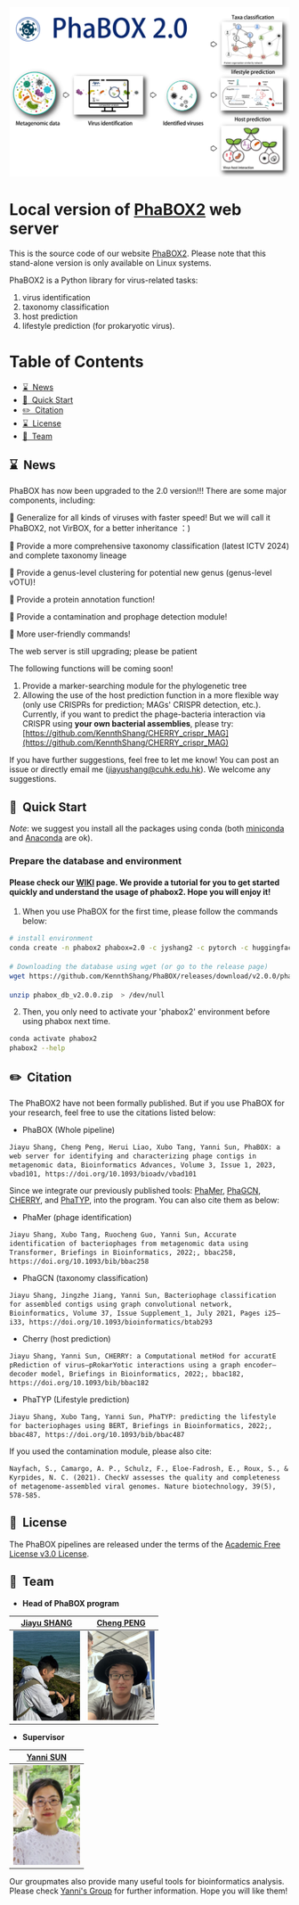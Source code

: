 <img src='imgs/logo.png'>

# Local version of [PhaBOX2](https://phage.ee.cityu.edu.hk) web server

This is the source code of our website [PhaBOX2](https://phage.ee.cityu.edu.hk). Please note that this stand-alone version is only available on Linux systems.

PhaBOX2 is a Python library for virus-related tasks: 
1. virus identification
2. taxonomy classification
3. host prediction
4. lifestyle prediction (for prokaryotic virus). 

Table of Contents
=================
* [ ⌛️&nbsp; News](#news)
* [ 🚀&nbsp; Quick Start](#quick)
* [ ✏️&nbsp; Citation ](#citation)
* [ ⌛️&nbsp; License ](#license)
* [ 🤵&nbsp; Team ](#team)



<a name="news"></a>
## ⌛️&nbsp; News

PhaBOX has now been upgraded to the 2.0 version!!! There are some major components, including:

  🎉 Generalize for all kinds of viruses with faster speed! But we will call it PhaBOX2, not VirBOX, for a better inheritance ：) 

  🎉 Provide a more comprehensive taxonomy classification (latest ICTV 2024) and complete taxonomy lineage

  🎉 Provide a genus-level clustering for potential new genus (genus-level vOTU)!

  🎉 Provide a protein annotation function!

  🎉 Provide a contamination and prophage detection module!

  🎉 More user-friendly commands!

The web server is still upgrading; please be patient

The following functions will be coming soon!
1. Provide a marker-searching module for the phylogenetic tree
2. Allowing the use of the host prediction function in a more flexible way (only use CRISPRs for prediction; MAGs' CRISPR detection, etc.). Currently, if you want to predict the phage-bacteria interaction via CRISPR using **your own bacterial assemblies**, please try: [https://github.com/KennthShang/CHERRY_crispr_MAG](https://github.com/KennthShang/CHERRY_crispr_MAG)

If you have further suggestions, feel free to let me know! You can post an issue or directly email me (jiayushang@cuhk.edu.hk). We welcome any suggestions.


## 🚀&nbsp; Quick Start
*Note*: we suggest you install all the packages using conda (both [miniconda](https://docs.conda.io/en/latest/miniconda.html) and [Anaconda](https://anaconda.org/) are ok).

### Prepare the database and environment

#### Please check our [WIKI](https://github.com/KennthShang/PhaBOX/wiki) page. We provide a tutorial for you to get started quickly and understand the usage of phabox2. Hope you will enjoy it!

1. When you use PhaBOX for the first time, please follow the commands below:
```bash
# install environment
conda create -n phabox2 phabox=2.0 -c jyshang2 -c pytorch -c huggingface -c bioconda -c conda-forge  -y

# Downloading the database using wget (or go to the release page)
wget https://github.com/KennthShang/PhaBOX/releases/download/v2.0.0/phabox_db_v2.0.0.zip

unzip phabox_db_v2.0.0.zip  > /dev/null
```

2. Then, you only need to activate your 'phabox2' environment before using phabox next time.
```bash
conda activate phabox2
phabox2 --help
```


<a name="citation"></a>
## ✏️&nbsp; Citation

The PhaBOX2 have not been formally published. But if you use PhaBOX for your research, feel free to use the citations listed below:

* PhaBOX (Whole pipeline)

```
Jiayu Shang, Cheng Peng, Herui Liao, Xubo Tang, Yanni Sun, PhaBOX: a web server for identifying and characterizing phage contigs in metagenomic data, Bioinformatics Advances, Volume 3, Issue 1, 2023, vbad101, https://doi.org/10.1093/bioadv/vbad101
```

Since we integrate our previously published tools: [PhaMer](https://academic.oup.com/bib/article/23/4/bbac258/6620872), [PhaGCN](https://academic.oup.com/bioinformatics/article/37/Supplement_1/i25/6319660), [CHERRY](https://academic.oup.com/bib/article/23/5/bbac182/6589865), and [PhaTYP](https://academic.oup.com/bib/article/24/1/bbac487/6842869), into the program. You can also cite them as below:

* PhaMer (phage identification)

```
Jiayu Shang, Xubo Tang, Ruocheng Guo, Yanni Sun, Accurate identification of bacteriophages from metagenomic data using Transformer, Briefings in Bioinformatics, 2022;, bbac258, https://doi.org/10.1093/bib/bbac258
```

* PhaGCN (taxonomy classification)

```
Jiayu Shang, Jingzhe Jiang, Yanni Sun, Bacteriophage classification for assembled contigs using graph convolutional network, Bioinformatics, Volume 37, Issue Supplement_1, July 2021, Pages i25–i33, https://doi.org/10.1093/bioinformatics/btab293
```

* Cherry (host prediction)

```
Jiayu Shang, Yanni Sun, CHERRY: a Computational metHod for accuratE pRediction of virus–pRokarYotic interactions using a graph encoder–decoder model, Briefings in Bioinformatics, 2022;, bbac182, https://doi.org/10.1093/bib/bbac182
```

* PhaTYP (Lifestyle prediction)

```
Jiayu Shang, Xubo Tang, Yanni Sun, PhaTYP: predicting the lifestyle for bacteriophages using BERT, Briefings in Bioinformatics, 2022;, bbac487, https://doi.org/10.1093/bib/bbac487
```

If you used the contamination module, please also cite:
```
Nayfach, S., Camargo, A. P., Schulz, F., Eloe-Fadrosh, E., Roux, S., & Kyrpides, N. C. (2021). CheckV assesses the quality and completeness of metagenome-assembled viral genomes. Nature biotechnology, 39(5), 578-585.
```


<a name="license"></a>

## 📘&nbsp; License
The PhaBOX pipelines are released under the terms of the [Academic Free License v3.0 License](https://choosealicense.com/licenses/afl-3.0/).


<a name="team"></a>
## 🤵&nbsp; Team

 * <b>Head of PhaBOX program</b><br/>

 | [Jiayu SHANG](https://kennthshang.github.io/)       | [Cheng PENG](https://github.com/ChengPENG-wolf)       |
|:-------------------------:|:-------------------------:|
| <img width=120/ src="imgs/mine.pic.jpg?raw=true"> | <img width=120/ src="imgs/Wolf.jpg?raw=true"> |


 * <b>Supervisor</b><br/>
 
 | [Yanni SUN](https://yannisun.github.io/)       |
|:-------------------------:|
| <img width=120/ src="imgs/yanni.png?raw=true"> |


Our groupmates also provide many useful tools for bioinformatics analysis. Please check [Yanni's Group](https://yannisun.github.io/tools.html) for further information. Hope you will like them! 
